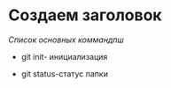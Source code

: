 # Создаем заголовок #

*Список основных коммандпш*

* git init- инициализация

* git status-статус папки 